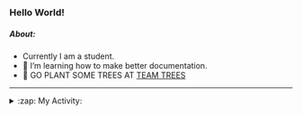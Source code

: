 ### Hello World!

##### About:
- Currently I am a student.
- 🌱 I’m learning how to make better documentation.
- 🌱 GO PLANT SOME TREES AT [TEAM TREES](https://teamtrees.org/)

---
<details>
  <summary>:zap: My Activity:</summary>
  
<!--START_SECTION:waka-->
![Code Time](http://img.shields.io/badge/Code%20Time-1%2C161%20hrs%208%20mins-blue)

**I'm a Night 🦉** 

```text
🌞 Morning                1748 commits        ██░░░░░░░░░░░░░░░░░░░░░░░   09.85 % 
🌆 Daytime                6126 commits        █████████░░░░░░░░░░░░░░░░   34.52 % 
🌃 Evening                5050 commits        ███████░░░░░░░░░░░░░░░░░░   28.46 % 
🌙 Night                  4822 commits        ███████░░░░░░░░░░░░░░░░░░   27.17 % 
```
📅 **I'm Most Productive on Wednesday** 

```text
Monday                   2548 commits        ████░░░░░░░░░░░░░░░░░░░░░   14.36 % 
Tuesday                  2398 commits        ███░░░░░░░░░░░░░░░░░░░░░░   13.51 % 
Wednesday                4143 commits        ██████░░░░░░░░░░░░░░░░░░░   23.35 % 
Thursday                 2240 commits        ███░░░░░░░░░░░░░░░░░░░░░░   12.62 % 
Friday                   1822 commits        ███░░░░░░░░░░░░░░░░░░░░░░   10.27 % 
Saturday                 1565 commits        ██░░░░░░░░░░░░░░░░░░░░░░░   08.82 % 
Sunday                   3030 commits        ████░░░░░░░░░░░░░░░░░░░░░   17.07 % 
```


📊 **This Week I Spent My Time On** 

```text
🔥 Editors: 
IntelliJ                 2 hrs 35 mins       █████████████████████████   100.00 % 

🐱‍💻 Projects: 
intro                    2 hrs 35 mins       █████████████████████████   100.00 % 
```


 Last Updated on 17/08/2023 09:09:51 UTC
<!--END_SECTION:waka-->
</details>
